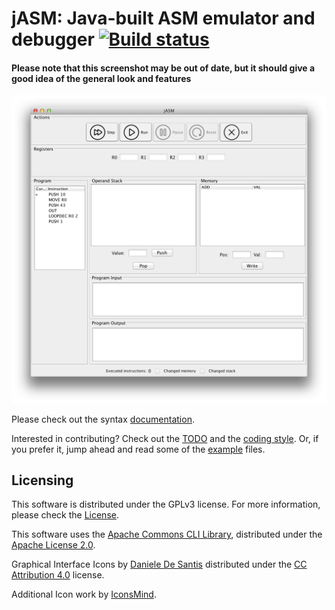 # jASM: Java-built ASM emulator and debugger [![Build status](https://travis-ci.org/ergl/jASM.svg)](https://travis-ci.org/ergl/jASM/)

#### Please note that this screenshot may be out of date, but it should give a good idea of the general look and features

![Screenshot](screenshot.png)

Please check out the syntax [documentation](doc/Syntax.md).

Interested in contributing? Check out the [TODO](TODO.md) and the [coding style](doc/CodingStyle.md). Or, if you prefer it,
jump ahead and read some of the [example](examples/) files.

## Licensing

This software is distributed under the GPLv3 license. For more information, please check the [License](LICENSE).

This software uses the [Apache Commons CLI Library](http://commons.apache.org/proper/commons-cli/), distributed under the [Apache License 2.0](http://www.apache.org/licenses/LICENSE-2.0.txt).

Graphical Interface Icons by [Daniele De Santis](http://www.danieledesantis.net/) distributed under the [CC Attribution 4.0](http://creativecommons.org/licenses/by/4.0/legalcode) license.

Additional Icon work by [IconsMind](https://www.iconsmind.com).


